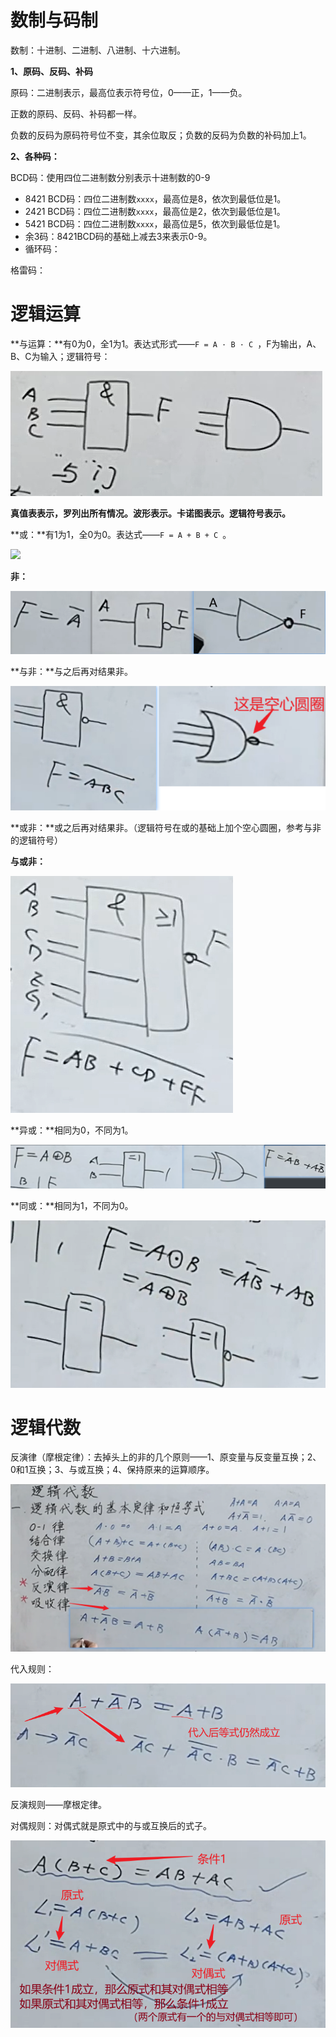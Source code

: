 # 数制与码制

数制：十进制、二进制、八进制、十六进制。

**1、原码、反码、补码**

原码：二进制表示，最高位表示符号位，0——正，1——负。

正数的原码、反码、补码都一样。

负数的反码为原码符号位不变，其余位取反；负数的反码为负数的补码加上1。

**2、各种码：**

BCD码：使用四位二进制数分别表示十进制数的0-9

- 8421 BCD码：四位二进制数`xxxx`，最高位是8，依次到最低位是1。
- 2421 BCD码：四位二进制数`xxxx`，最高位是2，依次到最低位是1。
- 5421 BCD码：四位二进制数`xxxx`，最高位是5，依次到最低位是1。
- 余3码：8421BCD码的基础上减去3来表示0-9。
- 循环码：

格雷码：

# 逻辑运算

**与运算：**有0为0，全1为1。表达式形式——`F = A · B · C `，F为输出，A、B、C为输入；逻辑符号：

![](img/1.与门.png)

**真值表表示，罗列出所有情况。波形表示。卡诺图表示。逻辑符号表示。**

**或：**有1为1，全0为0。表达式——`F = A + B + C `。

![](img/2.或.png)

**非：**

![](img/3.非.png)

**与非：**与之后再对结果非。

![](img/4.与非.png)

**或非：**或之后再对结果非。（逻辑符号在或的基础上加个空心圆圈，参考与非的逻辑符号）

**与或非：**

![](img/5.与或非.png)

**异或：**相同为0，不同为1。

![](img/6.异或.png)

**同或：**相同为1，不同为0。

![](img/7.同或.png)

# 逻辑代数

反演律（摩根定律）：去掉头上的非的几个原则——1、原变量与反变量互换；2、0和1互换；3、与或互换；4、保持原来的运算顺序。

![](img/8.定律.png)

代入规则：

![](img/9.代换.png)

反演规则——摩根定律。

对偶规则：对偶式就是原式中的与或互换后的式子。

![](img/10.对偶.png)

















